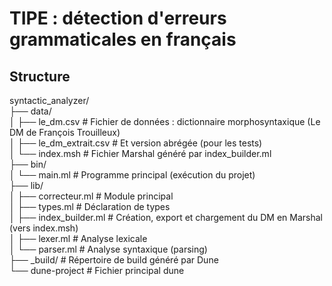 # TIPE : détection d'erreurs grammaticales en français  
  
## Structure 
   
syntactic_analyzer/  
├── data/  
│   ├── le_dm.csv                # Fichier de données : dictionnaire morphosyntaxique (Le DM de François Trouilleux)  
│   ├── le_dm_extrait.csv        # Et version abrégée (pour les tests)  
│   └── index.msh                # Fichier Marshal généré par index_builder.ml  
├── bin/  
│   └── main.ml                  # Programme principal (exécution du projet)  
├── lib/  
│   ├── correcteur.ml            # Module principal  
│   ├── types.ml                 # Déclaration de types  
│   ├── index_builder.ml         # Création, export et chargement du DM en Marshal (vers index.msh)  
│   ├── lexer.ml                 # Analyse lexicale  
│   └── parser.ml                # Analyse syntaxique (parsing)  
├── _build/                      # Répertoire de build généré par Dune  
└── dune-project                 # Fichier principal dune  